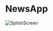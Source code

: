 # NewsApp
![SplishScreen](https://user-images.githubusercontent.com/60006863/209186535-f51c6dab-8562-42e7-9570-7623fe1b0bed.jpg)

